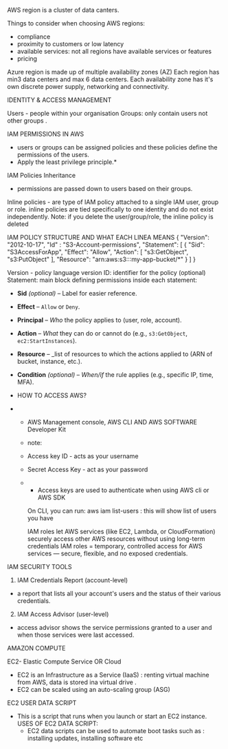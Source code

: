 AWS region is a cluster of data canters.

Things to consider when choosing AWS regions:
* compliance 
* proximity to customers or low latency 
* available services: not all regions have available services or features
* pricing 

Azure region is made up of multiple availability zones (AZ) 
Each region has min3 data centers and max 6 data centers.
Each availability zone has it's own discrete power supply, networking and connectivity.

IDENTITY & ACCESS MANAGEMENT 

Users - people within your organisation
Groups: only contain users not other groups . 

IAM PERMISSIONS IN AWS 
* users or groups can be assigned policies and these policies define the permissions of the users.
* Apply the least privilege principle.*

IAM Policies Inheritance
* permissions are passed down to users based on their groups.

Inline policies - are type of IAM policy attached to a single IAM user, group or role. inline policies are tied specifically to one identity and do not exist independently. Note: if you delete the user/group/role, the inline policy is deleted

IAM POLICY STRUCTURE AND WHAT EACH LINEA MEANS 
{
  "Version": "2012-10-17",
"Id" : "S3-Account-permissions",
  "Statement": [
    {
      "Sid": "S3AccessForApp",
      "Effect": "Allow",
      "Action": [
        "s3:GetObject",
        "s3:PutObject"
      ],
      "Resource": "arn:aws:s3:::my-app-bucket/*"
    }
  ]
}

Version - policy language version 
ID: identifier for the policy (optional)
Statement: main block defining permissions
inside each statement:
- **Sid** _(optional)_ – Label for easier reference.
- **Effect** – `Allow` or `Deny`.
- **Principal** – _Who_ the policy applies to (user, role, account).
- **Action** – _What_ they can do  or cannot do (e.g., `s3:GetObject`, `ec2:StartInstances`).
- **Resource** – _list of resources to which the actions applied to (ARN of bucket, instance, etc.).    
- **Condition** _(optional)_ – _When/if_ the rule applies (e.g., specific IP, time, MFA).

- HOW TO ACCESS AWS?
- * AWS Management console, AWS CLI AND AWS SOFTWARE Developer Kit
 
  * note:
  * Access key ID - acts as your username
  * Secret Access Key - act as your password
  * * Access keys are used to authenticate when using AWS cli or AWS SDK
   
    On CLI, you can run:
    aws iam list-users : this will show list of users you have

     IAM roles let AWS services (like EC2, Lambda, or CloudFormation) securely access other AWS resources without using long-term credentials
 IAM roles = temporary, controlled access for AWS services — secure, flexible, and no exposed credentials.

IAM SECURITY TOOLS
1) IAM Credentials Report (account-level)
* a report that lists all your account's users and the status of their various credentials.
2) IAM Access Advisor (user-level)
  * access advisor shows the service permissions granted to a user and when those services were last accessed.



AMAZON COMPUTE 

EC2- Elastic Compute Service OR Cloud 
* EC2 is an Infrastructure as a Service (IaaS) : renting virtual machine from AWS, data is stored ina virtual drive .
* EC2 can be scaled using an auto-scaling group (ASG) 

EC2 USER DATA SCRIPT
* This is a script that runs when you launch or start an EC2 instance.
  USES OF EC2 DATA SCRIPT:
  * EC2 data scripts can be used to automate boot tasks such as : installing updates, installing software etc




